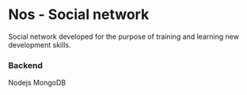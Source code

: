 # Nos - Social network

Social network developed for the purpose of training and learning new development skills.


### Backend
Nodejs
MongoDB
